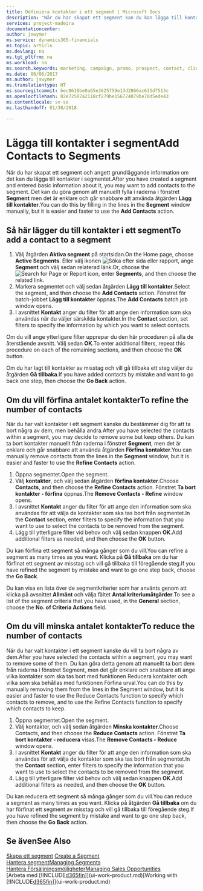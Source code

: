 ```yaml
---
title: Definiera kontakter i ett segment | Microsoft Docs
description: "När du har skapat ett segment kan du kan lägga till kontakter i segmentet, exempelvis som en del av en marknadsföringskampanj där du riktar dig mot vissa kunder."
services: project-madeira
documentationcenter: 
author: jswymer
ms.service: dynamics365-financials
ms.topic: article
ms.devlang: na
ms.tgt_pltfrm: na
ms.workload: na
ms.search.keywords: marketing, campaign, promo, prospect, contact, client, customer
ms.date: 06/06/2017
ms.author: jswymer
ms.translationtype: HT
ms.sourcegitcommit: bec0619be0a65e3625759e13d2866ac615d7513c
ms.openlocfilehash: 02e72507a2118cf279be156774079be70d5ede43
ms.contentlocale: sv-se
ms.lasthandoff: 01/30/2018

---
```

# <a name="add-contacts-to-segments"></a><span data-ttu-id="911ad-103">Lägga till kontakter i segment</span><span class="sxs-lookup"><span data-stu-id="911ad-103">Add Contacts to Segments</span></span>
<span data-ttu-id="911ad-104">När du har skapat ett segment och angett grundläggande information om det kan du lägga till kontakter i segmentet.</span><span class="sxs-lookup"><span data-stu-id="911ad-104">After you have created a segment and entered basic information about it, you may want to add contacts to the segment.</span></span> <span data-ttu-id="911ad-105">Det kan du göra genom att manuellt fylla i raderna i fönstret **Segment** men det är enklare och går snabbare att använda åtgärden **Lägg till kontakter**.</span><span class="sxs-lookup"><span data-stu-id="911ad-105">You can do this by filling in the lines in the **Segment** window manually, but it is easier and faster to use the **Add Contacts** action.</span></span>

## <a name="to-add-a-contact-to-a-segment"></a><span data-ttu-id="911ad-106">Så här lägger du till kontakter i ett segment</span><span class="sxs-lookup"><span data-stu-id="911ad-106">To add a contact to a segment</span></span>
1. <span data-ttu-id="911ad-107">Välj åtgärden **Aktiva segment** på startsidan.</span><span class="sxs-lookup"><span data-stu-id="911ad-107">On the Home page, choose **Active Segments**.</span></span> <span data-ttu-id="911ad-108">Eller välj ikonen ![Söka efter sida eller rapport](media/ui-search/search_small.png "Ikonen Söka efter sida eller rapport"), ange **Segment** och välj sedan relaterad länk.</span><span class="sxs-lookup"><span data-stu-id="911ad-108">Or, choose the ![Search for Page or Report](media/ui-search/search_small.png "Search for Page or Report icon") icon, enter **Segments**, and then choose the related link.</span></span>  
2. <span data-ttu-id="911ad-109">Markera segmentet och välj sedan åtgärden **Lägg till kontakter**.</span><span class="sxs-lookup"><span data-stu-id="911ad-109">Select the segment, and then choose the **Add Contacts** action.</span></span> <span data-ttu-id="911ad-110">Fönstret för batch-jobbet **Lägg till kontakter** öppnas.</span><span class="sxs-lookup"><span data-stu-id="911ad-110">The **Add Contacts** batch job window opens.</span></span>
3. <span data-ttu-id="911ad-111">I avsnittet **Kontakt** anger du filter för att ange den information som ska användas när du väljer särskilda kontakter.</span><span class="sxs-lookup"><span data-stu-id="911ad-111">In the **Contact** section, set filters to specify the information by which you want to select contacts.</span></span>

<span data-ttu-id="911ad-112">Om du vill ange ytterligare filter upprepar du den här proceduren på alla de återstående avsnitt. Välj sedan **OK**.</span><span class="sxs-lookup"><span data-stu-id="911ad-112">To enter additional filters, repeat this procedure on each of the remaining sections, and then choose the **OK** button.</span></span>

<span data-ttu-id="911ad-113">Om du har lagt till kontakter av misstag och vill gå tillbaka ett steg väljer du åtgärden **Gå tillbaka**.</span><span class="sxs-lookup"><span data-stu-id="911ad-113">If you have added contacts by mistake and want to go back one step, then choose the **Go Back** action.</span></span>

## <a name="to-refine-the-number-of-contacts"></a><span data-ttu-id="911ad-114">Om du vill förfina antalet kontakter</span><span class="sxs-lookup"><span data-stu-id="911ad-114">To refine the number of contacts</span></span>
<span data-ttu-id="911ad-115">När du har valt kontakter i ett segment kanske du bestämmer dig för att ta bort några av dem, men behålla andra.</span><span class="sxs-lookup"><span data-stu-id="911ad-115">After you have selected the contacts within a segment, you may decide to remove some but keep others.</span></span> <span data-ttu-id="911ad-116">Du kan ta bort kontakter manuellt från raderna i fönstret **Segment**, men det är enklare och går snabbare att använda åtgärden **Förfina kontakter**.</span><span class="sxs-lookup"><span data-stu-id="911ad-116">You can manually remove contacts from the lines in the **Segment** window, but it is easier and faster to use the **Refine Contacts** action.</span></span>

1. <span data-ttu-id="911ad-117">Öppna segmentet.</span><span class="sxs-lookup"><span data-stu-id="911ad-117">Open the segment.</span></span>
2. <span data-ttu-id="911ad-118">Välj **kontakter**, och välj sedan åtgärden **förfina kontakter**.</span><span class="sxs-lookup"><span data-stu-id="911ad-118">Choose **Contacts**, and then choose the **Refine Contacts** action.</span></span> <span data-ttu-id="911ad-119">Fönstret **Ta bort kontakter - förfina** öppnas.</span><span class="sxs-lookup"><span data-stu-id="911ad-119">The **Remove Contacts - Refine** window opens.</span></span>
3. <span data-ttu-id="911ad-120">I avsnittet **Kontakt** anger du filter för att ange den information som ska användas för att välja de kontakter som ska tas bort från segmentet.</span><span class="sxs-lookup"><span data-stu-id="911ad-120">In the **Contact** section, enter filters to specify the information that you want to use to select the contacts to be removed from the segment.</span></span>
4. <span data-ttu-id="911ad-121">Lägg till ytterligare filter vid behov och välj sedan knappen **OK**.</span><span class="sxs-lookup"><span data-stu-id="911ad-121">Add additional filters as needed, and then choose the **OK** button.</span></span>

<span data-ttu-id="911ad-122">Du kan förfina ett segment så många gånger som du vill.</span><span class="sxs-lookup"><span data-stu-id="911ad-122">You can refine a segment as many times as you want.</span></span> <span data-ttu-id="911ad-123">Klicka på **Gå tillbaka** om du har förfinat ett segment av misstag och vill gå tillbaka till föregående steg.</span><span class="sxs-lookup"><span data-stu-id="911ad-123">If you have refined the segment by mistake and want to go one step back, choose the **Go Back**.</span></span>

<span data-ttu-id="911ad-124">Du kan visa en lista över de segmentkriterier som har använts genom att klicka på avsnittet **Allmänt** och välja fältet **Antal kriteriumåtgärder**.</span><span class="sxs-lookup"><span data-stu-id="911ad-124">To see a list of the segment criteria that you have used, in the **General** section, choose the **No. of Criteria Actions** field.</span></span>

## <a name="to-reduce-the-number-of-contacts"></a><span data-ttu-id="911ad-125">Om du vill minska antalet kontakter</span><span class="sxs-lookup"><span data-stu-id="911ad-125">To reduce the number of contacts</span></span>
<span data-ttu-id="911ad-126">När du har valt kontakter i ett segment kanske du vill ta bort några av dem.</span><span class="sxs-lookup"><span data-stu-id="911ad-126">After you have selected the contacts within a segment, you may want to remove some of them.</span></span> <span data-ttu-id="911ad-127">Du kan göra detta genom att manuellt ta bort dem från raderna i fönstret Segment, men det går enklare och snabbare att ange vilka kontakter som ska tas bort med funktionen Reducera kontakter och vilka som ska behållas med funktionen Förfina urval.</span><span class="sxs-lookup"><span data-stu-id="911ad-127">You can do this by manually removing them from the lines in the Segment window, but it is easier and faster to use the Reduce Contacts function to specify which contacts to remove, and to use the Refine Contacts function to specify which contacts to keep.</span></span>

1. <span data-ttu-id="911ad-128">Öppna segmentet.</span><span class="sxs-lookup"><span data-stu-id="911ad-128">Open the segment.</span></span>
2. <span data-ttu-id="911ad-129">Välj kontakter, och välj sedan åtgärden **Minska kontakter**.</span><span class="sxs-lookup"><span data-stu-id="911ad-129">Choose Contacts, and then choose the **Reduce Contacts** action.</span></span> <span data-ttu-id="911ad-130">Fönstret **Ta bort kontakter - reducera** visas.</span><span class="sxs-lookup"><span data-stu-id="911ad-130">The **Remove Contacts - Reduce** window opens.</span></span>
3. <span data-ttu-id="911ad-131">I avsnittet **Kontakt** anger du filter för att ange den information som ska användas för att välja de kontakter som ska tas bort från segmentet.</span><span class="sxs-lookup"><span data-stu-id="911ad-131">In the **Contact** section, enter filters to specify the information that you want to use to select the contacts to be removed from the segment.</span></span>
4. <span data-ttu-id="911ad-132">Lägg till ytterligare filter vid behov och välj sedan knappen **OK**.</span><span class="sxs-lookup"><span data-stu-id="911ad-132">Add additional filters as needed, and then choose the **OK** button.</span></span>

<span data-ttu-id="911ad-133">Du kan reducera ett segment så många gånger som du vill.</span><span class="sxs-lookup"><span data-stu-id="911ad-133">You can reduce a segment as many times as you want.</span></span> <span data-ttu-id="911ad-134">Klicka på åtgärden **Gå tillbaka** om du har förfinat ett segment av misstag och vill gå tillbaka till föregående steg.</span><span class="sxs-lookup"><span data-stu-id="911ad-134">If you have refined the segment by mistake and want to go one step back, then choose the **Go Back** action.</span></span>

## <a name="see-also"></a><span data-ttu-id="911ad-135">Se även</span><span class="sxs-lookup"><span data-stu-id="911ad-135">See Also</span></span>
<span data-ttu-id="911ad-136">[Skapa ett segment](marketing-how-create-segment.md) </span><span class="sxs-lookup"><span data-stu-id="911ad-136">[Create a Segment](marketing-how-create-segment.md) </span></span>  
[<span data-ttu-id="911ad-137">Hantera segment</span><span class="sxs-lookup"><span data-stu-id="911ad-137">Managing Segments</span></span>](marketing-segments.md)  
[<span data-ttu-id="911ad-138">Hantera Försäljningsmöjligheter</span><span class="sxs-lookup"><span data-stu-id="911ad-138">Managing Sales Opportunities</span></span>](marketing-manage-sales-opportunities.md)  
<span data-ttu-id="911ad-139">[Arbeta med [!INCLUDE[d365fin](includes/d365fin_md.md)]](ui-work-product.md)</span><span class="sxs-lookup"><span data-stu-id="911ad-139">[Working with [!INCLUDE[d365fin](includes/d365fin_md.md)]](ui-work-product.md)</span></span>  

